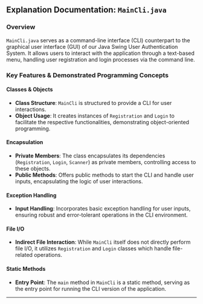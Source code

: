 ## Explanation Documentation: `MainCli.java`

### Overview
`MainCli.java` serves as a command-line interface (CLI) counterpart to the graphical user interface (GUI) of our Java Swing User Authentication System. It allows users to interact with the application through a text-based menu, handling user registration and login processes via the command line.

### Key Features & Demonstrated Programming Concepts

#### Classes & Objects
- **Class Structure**: `MainCli` is structured to provide a CLI for user interactions.
- **Object Usage**: It creates instances of `Registration` and `Login` to facilitate the respective functionalities, demonstrating object-oriented programming.

#### Encapsulation
- **Private Members**: The class encapsulates its dependencies (`Registration`, `Login`, `Scanner`) as private members, controlling access to these objects.
- **Public Methods**: Offers public methods to start the CLI and handle user inputs, encapsulating the logic of user interactions.

#### Exception Handling
- **Input Handling**: Incorporates basic exception handling for user inputs, ensuring robust and error-tolerant operations in the CLI environment.

#### File I/O
- **Indirect File Interaction**: While `MainCli` itself does not directly perform file I/O, it utilizes `Registration` and `Login` classes which handle file-related operations.

#### Static Methods
- **Entry Point**: The `main` method in `MainCli` is a static method, serving as the entry point for running the CLI version of the application.

---


